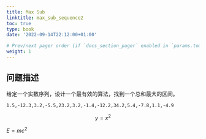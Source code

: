 ```yaml
---
title: Max Sub
linktitle: max_sub_sequence2
toc: true
type: book
date: '2022-09-14T22:12:00+01:00'

# Prev/next pager order (if `docs_section_pager` enabled in `params.toml`)
weight: 1
---
```


## 问题描述

给定一个实数序列，设计一个最有效的算法，找到一个总和最大的区间。

```
1.5,-12.3,3.2,-5.5,23.2,3.2,-1.4,-12.2,34.2,5.4,-7.8,1.1,-4.9
```

$$
y = x^2
$$

$E=mc^2$
